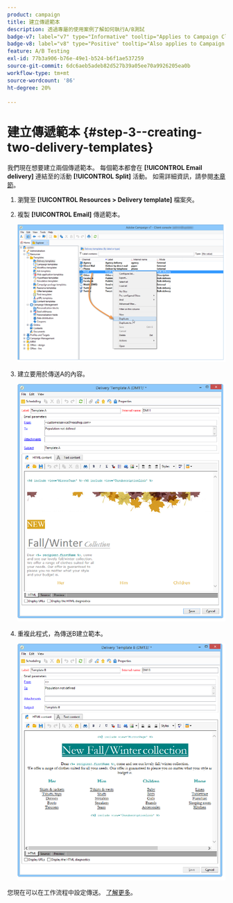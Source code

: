 ```yaml
---
product: campaign
title: 建立傳遞範本
description: 透過專屬的使用案例了解如何執行A/B測試
badge-v7: label="v7" type="Informative" tooltip="Applies to Campaign Classic v7"
badge-v8: label="v8" type="Positive" tooltip="Also applies to Campaign v8"
feature: A/B Testing
exl-id: 77b3a906-b76e-49e1-b524-b6f1ae537259
source-git-commit: 6dc6aeb5adeb82d527b39a05ee70a9926205ea0b
workflow-type: tm+mt
source-wordcount: '86'
ht-degree: 20%

---
```


# 建立傳遞範本 {#step-3--creating-two-delivery-templates}



我們現在想要建立兩個傳遞範本。 每個範本都會在 **[!UICONTROL Email delivery]** 連結至的活動 **[!UICONTROL Split]** 活動。 如需詳細資訊，請參閱[本章節](about-templates.md)。

1. 瀏覽至 **[!UICONTROL Resources > Delivery template]** 檔案夾。
1. 複製 **[!UICONTROL Email]** 傳遞範本。

   ![](assets/use_case_abtesting_deliverymodel_001.png)

1. 建立要用於傳送A的內容。

   ![](assets/use_case_abtesting_deliverymodel_002.png)

1. 重複此程式，為傳送B建立範本。

   ![](assets/use_case_abtesting_deliverymodel_003.png)

您現在可以在工作流程中設定傳送。 [了解更多](a-b-testing-uc-configuring-deliveries.md)。
